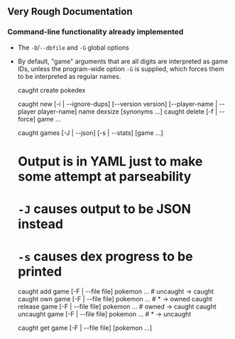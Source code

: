 ## Very Rough Documentation

### Command-line functionality already implemented

- The `-D`/`--dbfile` and `-G` global options
- By default, "game" arguments that are all digits are interpreted as game IDs,
  unless the program-wide option `-G` is supplied, which forces them to be
  interpreted as regular names.

    caught create pokedex

    caught new [-i | --ignore-dups]
               [--version version]
               [--player-name | --player player-name]
               name dexsize [synonyms ...]
    caught delete [-f | --force] game ...

    caught games [-J | --json] [-s | --stats] [game ...]
    # Output is in YAML just to make some attempt at parseability
    # `-J` causes output to be JSON instead
    # `-s` causes dex progress to be printed

    caught add      game [-F | --file file] pokemon ...  # uncaught → caught
    caught own      game [-F | --file file] pokemon ...  # * → owned
    caught release  game [-F | --file file] pokemon ...  # owned → caught
    caught uncaught game [-F | --file file] pokemon ...  # * → uncaught

    caught get      game [-F | --file file] [pokemon ...]
